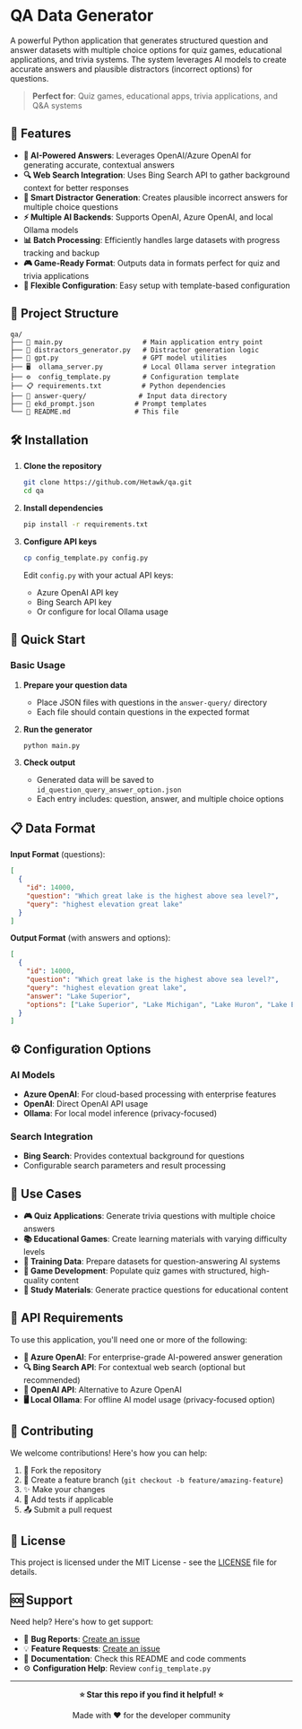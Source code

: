 # QA Data Generator

A powerful Python application that generates structured question and answer datasets with multiple choice options for quiz games, educational applications, and trivia systems. The system leverages AI models to create accurate answers and plausible distractors (incorrect options) for questions.

> **Perfect for**: Quiz games, educational apps, trivia applications, and Q&A systems

## 🚀 Features

- **🤖 AI-Powered Answers**: Leverages OpenAI/Azure OpenAI for generating accurate, contextual answers
- **🔍 Web Search Integration**: Uses Bing Search API to gather background context for better responses
- **🎯 Smart Distractor Generation**: Creates plausible incorrect answers for multiple choice questions
- **⚡ Multiple AI Backends**: Supports OpenAI, Azure OpenAI, and local Ollama models
- **📊 Batch Processing**: Efficiently handles large datasets with progress tracking and backup
- **🎮 Game-Ready Format**: Outputs data in formats perfect for quiz and trivia applications
- **🔧 Flexible Configuration**: Easy setup with template-based configuration

## 📁 Project Structure

```
qa/
├── 📄 main.py                    # Main application entry point
├── 🧠 distractors_generator.py   # Distractor generation logic
├── 🤖 gpt.py                     # GPT model utilities
├── 🖥️  ollama_server.py          # Local Ollama server integration
├── ⚙️  config_template.py        # Configuration template
├── 📋 requirements.txt          # Python dependencies
├── 📂 answer-query/             # Input data directory
├── 📝 ekd_prompt.json          # Prompt templates
└── 📖 README.md                # This file
```

## 🛠️ Installation

1. **Clone the repository**

   ```bash
   git clone https://github.com/Hetawk/qa.git
   cd qa
   ```

2. **Install dependencies**

   ```bash
   pip install -r requirements.txt
   ```

3. **Configure API keys**
   ```bash
   cp config_template.py config.py
   ```
   Edit `config.py` with your actual API keys:
   - Azure OpenAI API key
   - Bing Search API key
   - Or configure for local Ollama usage

## 🚀 Quick Start

### Basic Usage

1. **Prepare your question data**

   - Place JSON files with questions in the `answer-query/` directory
   - Each file should contain questions in the expected format

2. **Run the generator**

   ```bash
   python main.py
   ```

3. **Check output**
   - Generated data will be saved to `id_question_query_answer_option.json`
   - Each entry includes: question, answer, and multiple choice options

## 📋 Data Format

**Input Format** (questions):

```json
[
  {
    "id": 14000,
    "question": "Which great lake is the highest above sea level?",
    "query": "highest elevation great lake"
  }
]
```

**Output Format** (with answers and options):

```json
[
  {
    "id": 14000,
    "question": "Which great lake is the highest above sea level?",
    "query": "highest elevation great lake",
    "answer": "Lake Superior",
    "options": ["Lake Superior", "Lake Michigan", "Lake Huron", "Lake Erie"]
  }
]
```

## ⚙️ Configuration Options

### AI Models

- **Azure OpenAI**: For cloud-based processing with enterprise features
- **OpenAI**: Direct OpenAI API usage
- **Ollama**: For local model inference (privacy-focused)

### Search Integration

- **Bing Search**: Provides contextual background for questions
- Configurable search parameters and result processing

## 🎯 Use Cases

- **🎮 Quiz Applications**: Generate trivia questions with multiple choice answers
- **📚 Educational Games**: Create learning materials with varying difficulty levels
- **🤖 Training Data**: Prepare datasets for question-answering AI systems
- **🎲 Game Development**: Populate quiz games with structured, high-quality content
- **📖 Study Materials**: Generate practice questions for educational content

## 🔑 API Requirements

To use this application, you'll need one or more of the following:

- **🔷 Azure OpenAI**: For enterprise-grade AI-powered answer generation
- **🔍 Bing Search API**: For contextual web search (optional but recommended)
- **🤖 OpenAI API**: Alternative to Azure OpenAI
- **🖥️ Local Ollama**: For offline AI model usage (privacy-focused option)

## 🤝 Contributing

We welcome contributions! Here's how you can help:

1. 🍴 Fork the repository
2. 🌟 Create a feature branch (`git checkout -b feature/amazing-feature`)
3. ✨ Make your changes
4. 🧪 Add tests if applicable
5. 📤 Submit a pull request

## 📄 License

This project is licensed under the MIT License - see the [LICENSE](LICENSE) file for details.

## 🆘 Support

Need help? Here's how to get support:

- 🐛 **Bug Reports**: [Create an issue](https://github.com/Hetawk/qa/issues)
- 💡 **Feature Requests**: [Create an issue](https://github.com/Hetawk/qa/issues)
- 📖 **Documentation**: Check this README and code comments
- ⚙️ **Configuration Help**: Review `config_template.py`

---

<div align="center">

**⭐ Star this repo if you find it helpful! ⭐**

Made with ❤️ for the developer community

</div>
